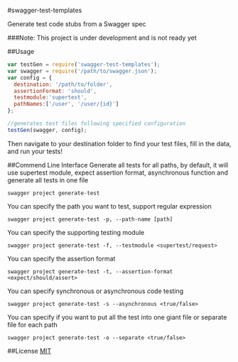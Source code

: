 #swagger-test-templates

Generate test code stubs from a Swagger spec

###Note: This project is under development and is not ready yet

##Usage

```javascript
var testGen = require('swagger-test-templates');
var swagger = require('/path/to/swagger.json');
var config = {
  destination: '/path/to/folder',
  assertionFormat: 'should',
  testmodule:'supertest',
  pathNames:['/user', '/user/{id}']
};

//generates test files following specified configuration
testGen(swagger, config);
```

Then navigate to your destination folder to find your test files, fill in the data, and run your tests!

##Commend Line Interface
Generate all tests for all paths, by default, it will use supertest module, expect assertion format, asynchronous function and generate all tests in one file
```shell
swagger project generate-test
```
You can specify the path you want to test, support regular expression
```shell
swagger project generate-test -p, --path-name [path]
```
You can specify the supporting testing module
```shell
swagger project generate-test -f, --testmodule <supertest/request>
```
You can specify the assertion format
```shell
swagger project generate-test -t, --assertion-format <expect/should/assert>
```
You can specify synchronous or asynchronous code testing
```shell
swagger project generate-test -s --asynchronous <true/false>
```
You can specify if you want to put all the test into one giant file or separate file for each path
```shell
swagger project generate-test -o --separate <true/false>
```

##License
[MIT](/LICENSE)